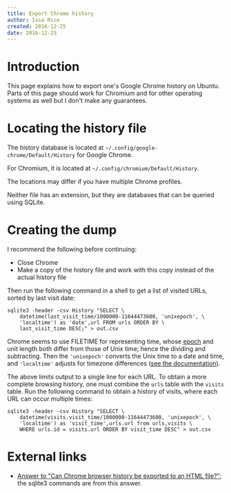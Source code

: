 ```yaml
---
title: Export Chrome history
author: Issa Rice
created: 2016-12-25
date: 2016-12-25
---
```


# Introduction

This page explains how to export one's Google Chrome history on Ubuntu.
Parts of this page should work for Chromium and for other operating systems as
well but I don't make any guarantees.

# Locating the history file

The history database is located at `~/.config/google-chrome/Default/History`
for Google Chrome.

For Chromium, it is located at `~/.config/chromium/Default/History`.

The locations may differ if you have multiple Chrome profiles.

Neither file has an extension, but they are databases that can be queried using
SQLite.

# Creating the dump

I recommend the following before continuing:

* Close Chrome
* Make a copy of the history file and work with this copy instead of the actual
  history file

Then run the following command in a shell to get a list of visited URLs, sorted
by last visit date:

    sqlite3 -header -csv History "SELECT \
        datetime(last_visit_time/1000000-11644473600, 'unixepoch', \
        'localtime') as 'date',url FROM urls ORDER BY \
        last_visit_time DESC;" > out.csv

Chrome seems to use FILETIME for representing time, whose [epoch][epoch] and
unit length both differ from those of Unix time; hence the dividing and
subtracting.
Then the `'unixepoch'` converts the Unix time to a date and time, and
`'localtime'` adjusts for timezone differences ([see the
documentation](https://www.sqlite.org/lang_datefunc.html)).

The above limits output to a single line for each URL.
To obtain a more complete browsing history, one must combine the `urls` table
with the `visits` table.
Run the following command to obtain a history of visits, where each URL can
occur multiple times:

    sqlite3 -header -csv History "SELECT \
        datetime(visits.visit_time/1000000-11644473600, 'unixepoch', \
        'localtime') as 'visit_time',urls.url from urls,visits \
        WHERE urls.id = visits.url ORDER BY visit_time DESC" > out.csv

# External links

* [Answer to "Can Chrome browser history be exported to an HTML
  file?"](http://superuser.com/a/602274); the sqlite3 commands are from this
  answer.

[epoch]: https://en.wikipedia.org/wiki/Epoch_(reference_date)
